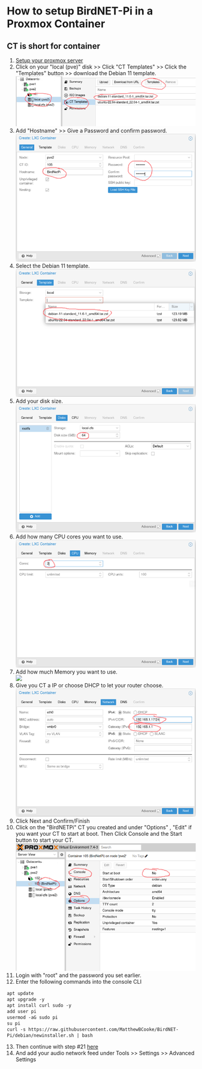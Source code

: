 # How to setup BirdNET-Pi in a Proxmox Container

## CT is short for container

1. [Setup your proxmox server](https://www.proxmox.com/en/proxmox-ve/get-started)
2. Click on your "local (pve)" disk >> Click "CT Templates" >> Click the "Templates" button >> download the Debian 11 template. <br> ![](Pictures/Proxmox1.png)
4. Add "Hostname" >> Give a Password and confirm password. ![](Pictures/Proxmox2.png)
5. Select the Debian 11 template. <br> ![](Pictures/Proxmox3.png)
6. Add your disk size. <br> ![](Pictures/Proxmox4.png)
7. Add how many CPU cores you want to use. <br> ![](Pictures/Proxmox5.png)
8. Add how much Memory you want to use. <br> ![](/Pictures/Proxmox6.png)
9. Give you CT a IP or choose DHCP to let your router choose. <br> ![](Pictures/Proxmox7.png)
10. Click Next and Confirm/Finish
11. Click on the "BirdNETPi" CT you created and under "Options" , "Edit" if you want your CT to start at boot. Then Click Console and the Start button to start your CT. <br> ![](Pictures/Proxmox8.png)
12. Login with "root" and the password you set earlier.
13. Enter the following commands into the console CLI 
```
apt update
apt upgrade -y
apt install curl sudo -y
add user pi
usermod -aG sudo pi
su pi
curl -s https://raw.githubusercontent.com/MatthewBCooke/BirdNET-Pi/debian/newinstaller.sh | bash
```
13. Then continue with step #21 [here](https://github.com/mcguirepr89/BirdNET-Pi/wiki/Installation-Guide) 
14. And add your audio network feed under Tools >> Settings >> Advanced Settings
